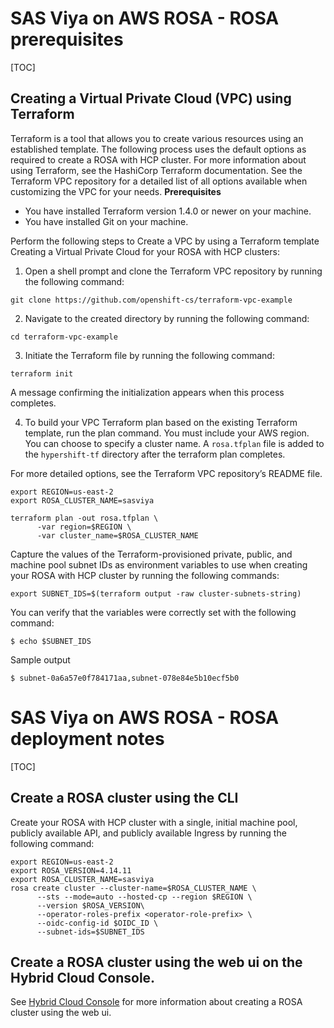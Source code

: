 # SAS Viya on AWS ROSA - ROSA prerequisites

[TOC]


## Creating a Virtual Private Cloud (VPC) using Terraform

Terraform is a tool that allows you to create various resources using an established template. The following process uses the default options as required to create a ROSA with HCP cluster. 
For more information about using Terraform, see the HashiCorp Terraform documentation. See the Terraform VPC repository for a detailed list of all options available when customizing the VPC for your needs.
**Prerequisites**
- You have installed Terraform version 1.4.0 or newer on your machine.
- You have installed Git on your machine.

Perform the following steps to Create a VPC by using a Terraform template Creating a Virtual Private Cloud for your ROSA with HCP clusters:

1. Open a shell prompt and clone the Terraform VPC repository by running the following command:
```shell
git clone https://github.com/openshift-cs/terraform-vpc-example
```

2. Navigate to the created directory by running the following command:
```shell
cd terraform-vpc-example
```

3. Initiate the Terraform file by running the following command:
```shell
terraform init
```

A message confirming the initialization appears when this process completes.

4. To build your VPC Terraform plan based on the existing Terraform template, run the plan command. You must include your AWS region. You can choose to specify a cluster name. A `rosa.tfplan` file is added to the `hypershift-tf` directory after the terraform plan completes. 

For more detailed options, see the Terraform VPC repository’s README file.

```shell
export REGION=us-east-2
export ROSA_CLUSTER_NAME=sasviya

terraform plan -out rosa.tfplan \
      -var region=$REGION \
      -var cluster_name=$ROSA_CLUSTER_NAME
```

Capture the values of the Terraform-provisioned private, public, and machine pool subnet IDs as environment variables to use when creating your ROSA with HCP cluster by running the following commands:

```shell
export SUBNET_IDS=$(terraform output -raw cluster-subnets-string)
```
You can verify that the variables were correctly set with the following command:
```shell
$ echo $SUBNET_IDS
```
Sample output
```shell
$ subnet-0a6a57e0f784171aa,subnet-078e84e5b10ecf5b0
```





# SAS Viya on AWS ROSA - ROSA deployment notes

[TOC]



## Create a ROSA cluster using the CLI

Create your ROSA with HCP cluster with a single, initial machine pool, publicly available API, and publicly available Ingress by running the following command: 

```shell
export REGION=us-east-2
export ROSA_VERSION=4.14.11
export ROSA_CLUSTER_NAME=sasviya
rosa create cluster --cluster-name=$ROSA_CLUSTER_NAME \
      --sts --mode=auto --hosted-cp --region $REGION \
      --version $ROSA_VERSION\
      --operator-roles-prefix <operator-role-prefix> \
      --oidc-config-id $OIDC_ID \
      --subnet-ids=$SUBNET_IDS
```

## Create a ROSA cluster using the web ui on the Hybrid Cloud Console. 

See [Hybrid Cloud Console](https://console.redhat.com/openshift/create/rosa/getstarted) for more information about creating a ROSA cluster using the web ui.

